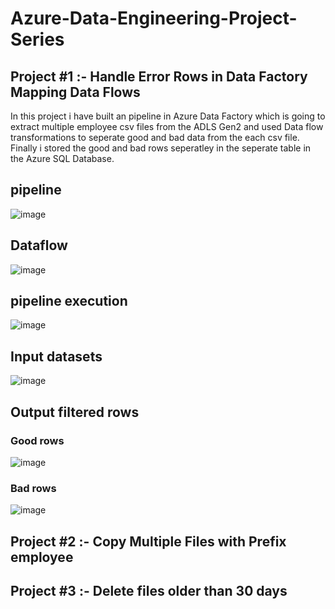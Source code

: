 # Azure-Data-Engineering-Project-Series
## Project #1 :- Handle Error Rows in Data Factory Mapping Data Flows
In this project i have built an pipeline in Azure Data Factory which is going to extract multiple employee csv files from the ADLS Gen2 and used Data flow transformations to seperate good and bad data from the each csv file.
Finally i stored the good and bad rows seperatley in the seperate table in the Azure SQL Database.
## pipeline
![image](https://github.com/user-attachments/assets/0c04ea37-b158-4a02-8da6-2995fb90df94)
## Dataflow
![image](https://github.com/user-attachments/assets/abe78c2b-bd1e-4904-8038-4762713177ad)
## pipeline execution
![image](https://github.com/user-attachments/assets/6cc21fa2-0bec-422f-8be3-3a41dbae00b4)
## Input datasets
![image](https://github.com/user-attachments/assets/e798fffc-bd4a-4dd6-ae1e-03ec909cd366)
## Output filtered rows
### Good rows
![image](https://github.com/user-attachments/assets/8e6331d5-da86-4fc4-8ff9-c4cbdcf81bde)
### Bad rows
![image](https://github.com/user-attachments/assets/4502825f-c74f-48db-854c-48494139153b)
## Project #2 :- Copy Multiple Files with Prefix employee
## Project #3 :- Delete files older than 30 days
